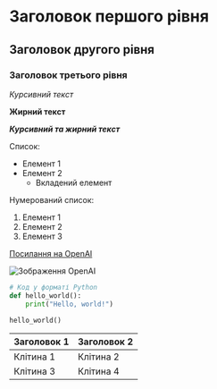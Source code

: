 # Заголовок першого рівня
## Заголовок другого рівня
### Заголовок третього рівня

*Курсивний текст*

**Жирний текст**

***Курсивний та жирний текст***

Список:
- Елемент 1
- Елемент 2
  - Вкладений елемент

Нумерований список:
1. Елемент 1
2. Елемент 2
3. Елемент 3

[Посилання на OpenAI](https://www.openai.com/)

![Зображення OpenAI](https://www.openai.com/static/images/openai-logo.svg)

```python
# Код у форматі Python
def hello_world():
    print("Hello, world!")

hello_world()
```

| Заголовок 1 | Заголовок 2 |
|-------------|-------------|
| Клітина 1   | Клітина 2   |
| Клітина 3   | Клітина 4   |
